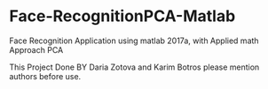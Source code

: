 # Face-RecognitionPCA-Matlab
Face Recognition Application using matlab 2017a, with Applied math Approach PCA




This Project Done BY Daria Zotova and Karim Botros
please mention authors before use.
